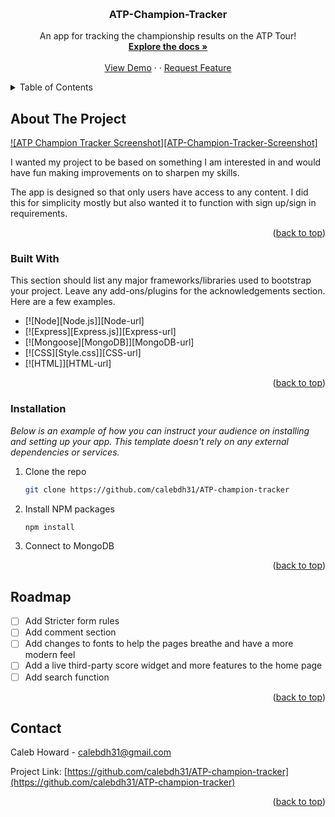 
<a name="readme-top"></a>


<br />
<div align="center">

  <h3 align="center">ATP-Champion-Tracker</h3>

  <p align="center">
    An app for tracking the championship results on the ATP Tour!
    <br />
    <a href="https://github.com/calebdh31/ATP-champion-tracker"><strong>Explore the docs »</strong></a>
    <br />
    <br />
    <a href="https://github.com/calebdh31/ATP-champion-tracker">View Demo</a>
    ·
    ·
    <a href="https://github.com/calebdh31/ATP-champion-tracker">Request Feature</a>
  </p>
</div>



<details>
  <summary>Table of Contents</summary>
  <ol>
    <li>
      <a href="#about-the-project">About The Project</a>
      <ul>
        <li><a href="#built-with">Built With</a></li>
      </ul>
    </li>
    <li>
      <a href="#getting-started">Getting Started</a>
      <ul>
        <li><a href="#prerequisites">Prerequisites</a></li>
        <li><a href="#installation">Installation</a></li>
      </ul>
    </li>
    <li><a href="#usage">Usage</a></li>
    <li><a href="#roadmap">Roadmap</a></li>
    <li><a href="#contributing">Contributing</a></li>
    <li><a href="#license">License</a></li>
    <li><a href="#contact">Contact</a></li>
    <li><a href="#acknowledgments">Acknowledgments</a></li>
  </ol>
</details>




## About The Project

[![ATP Champion Tracker Screenshot][ATP-Champion-Tracker-Screenshot]](https://imgur.com/a/HcquQKE)

I wanted my project to be based on something I am interested in and would have fun making improvements on to sharpen my skills. 

The app is designed so that only users have access to any content. I did this for simplicity mostly but also wanted it to function with sign up/sign in requirements.


<p align="right">(<a href="#readme-top">back to top</a>)</p>



### Built With

This section should list any major frameworks/libraries used to bootstrap your project. Leave any add-ons/plugins for the acknowledgements section. Here are a few examples.

* [![Node][Node.js]][Node-url]
* [![Express][Express.js]][Express-url]
* [![Mongoose][MongoDB]][MongoDB-url]
* [![CSS][Style.css]][CSS-url]
* [![HTML]][HTML-url]


<p align="right">(<a href="#readme-top">back to top</a>)</p>

### Installation

_Below is an example of how you can instruct your audience on installing and setting up your app. This template doesn't rely on any external dependencies or services._

1. Clone the repo
   ```sh
   git clone https://github.com/calebdh31/ATP-champion-tracker
   ```
2. Install NPM packages
   ```sh
   npm install
   ```
3. Connect to MongoDB 

<p align="right">(<a href="#readme-top">back to top</a>)</p>

## Roadmap

- [ ] Add Stricter form rules
- [ ] Add comment section
- [ ] Add changes to fonts to help the pages breathe and have a more modern feel
- [ ] Add a live third-party score widget and more features to the home page 
- [ ] Add search function

<p align="right">(<a href="#readme-top">back to top</a>)</p>


## Contact

Caleb Howard - calebdh31@gmail.com

Project Link: [https://github.com/calebdh31/ATP-champion-tracker](https://github.com/calebdh31/ATP-champion-tracker)

<p align="right">(<a href="#readme-top">back to top</a>)</p>
